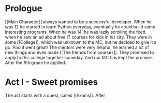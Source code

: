 # Prologue
[[Main Character]] always wanted to be a successful developer. When he was 12 he started to learn Python everyday, eventually he could build some interesting programs. When he was 14, he was lazily scrolling the feed, when he saw an ad about free IT courses for kids in his city. They were in some [[College]], which was unknown to the MC, but he decided to give it a go. And it went great! The mentors were very helpful, he learned a lot of new things and even made [[The friends from courses]]. They promised to apply to this college together someday. And our MC has kept the promise. After the 9th grade he applied.

# Act I - Sweet promises
The act starts with a quest, called [[Exams]]. After
